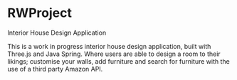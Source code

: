 # RWProject
Interior House Design Application

This is a work in progress interior house design application, built with Three.js and Java Spring. Where users are able to design a room to their likings; customise your walls, add furniture and search for furniture with the use of a third party Amazon API.  
